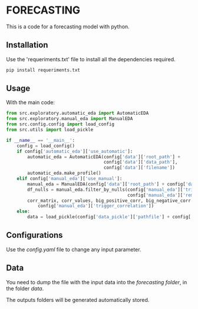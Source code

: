 # FORECASTING

This is a code for a forecasting model with python.

## Installation

Use the 'requeriments.txt' file to install all the dependencies required.

```bash
pip install requeriments.txt
```

## Usage
With the main code:
```python
from src.exploratory.automatic_eda import AutomaticEDA
from src.exploratory.manual_eda import ManualEDA
from src.config.config import load_config
from src.utils import load_pickle

if __name__ == '__main__':
    config = load_config()
    if config['automatic_eda']['use_automatic']:
        automatic_eda = AutomaticEDA(config['data']['root_path'] +
                                     config['data']['data_path'],
                                     config['data']['filename'])
        automatic_eda.make_profile()
    elif config['manual_eda']['use_manual']:
        manual_eda = ManualEDA(config['data']['root_path'] + config['data']['data_path'], config['data']['filename'])
        df_nulls = manual_eda.filter_by_nulls(config['manual_eda']['trigger_nulls'],
                                              config['manual_eda']['remove_nulls'])
        corr_matrix, corr_values, big_positive_corr, big_negative_corr = manual_eda.filter_by_correlations(
            config['manual_eda']['trigger_correlation'])
    else:
        data = load_pickle(config['data_pickle']['pathfile'] + config['data_pickle']['filename'])
```

## Configurations

Use the *config.yaml* file to change any input parameter.


## Data

You need to dump the file with the input data into the *forecasting folder*, in the folder *data*. 

The outputs folders will be generated automatically stored.